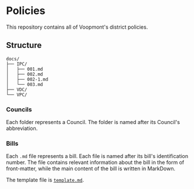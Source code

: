 # Policies
This repository contains all of Voopmont's district policies.

## Structure
```
docs/
├── IPC/
│   ├── 001.md
│   ├── 002.md
│   ├── 002-1.md
│   └── 003.md
├── VDC/
└── VPC/
```

### Councils
Each folder represents a Council. The folder is named after its Council's abbreviation.

### Bills
Each `.md` file represents a bill. Each file is named after its bill's identification number. The file contains relevant information about the bill in the form of front-matter, while the main content of the bill is written in MarkDown.

The template file is [`template.md`](docs/template.md).